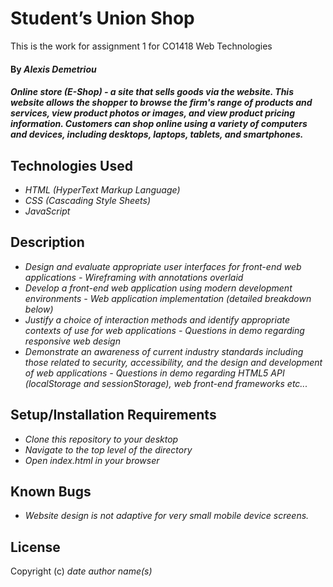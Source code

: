 # Student’s Union Shop

This is the work for assignment 1 for CO1418 Web Technologies

#### By _**Alexis Demetriou**_

#### _Online store (E-Shop) - a site that sells goods via the website. This website allows the shopper to browse the firm's range of products and services, view product photos or images, and view product pricing information. Customers can shop online using a variety of computers and devices, including desktops, laptops, tablets, and smartphones._

## Technologies Used

* _HTML (HyperText Markup Language)_
* _CSS (Cascading Style Sheets)_
* _JavaScript_

## Description

* _Design and evaluate appropriate user interfaces for front-end web applications - Wireframing with annotations overlaid_
* _Develop a front-end web application using modern development  environments - Web application implementation (detailed breakdown below)_
* _Justify a choice of interaction methods and identify appropriate contexts of use for web applications - Questions in demo regarding responsive web design_
* _Demonstrate an awareness of current industry standards including those related to security, accessibility, and the design and development of web applications - Questions in demo regarding HTML5 API (localStorage and sessionStorage), web front-end frameworks etc..._

## Setup/Installation Requirements

* _Clone this repository to your desktop_
* _Navigate to the top level of the directory_
* _Open index.html in your browser_

## Known Bugs

* _Website design is not adaptive for very small mobile device screens._

## License

Copyright (c) _date_ _author name(s)_
